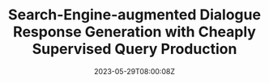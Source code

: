 ---
title: "Search-Engine-augmented Dialogue Response Generation with Cheaply Supervised Query Production"
authors:
- Ante Wang
- Linfeng Song
- Qi Liu
- Longyue Wang
- Zhaopeng Tu
- Jinsong Su
- Dong Yu
author_notes:
- "共同一作"
- "共同一作"
- 
- 
- 
- "通讯作者"
- 
date: "2023-05-29T08:00:08Z"
publishDate: "2025-05-29T08:00:08Z"
publication_types: [direction4]
publication: "**Artificial Intelligence.** (CCF-A类)"
---